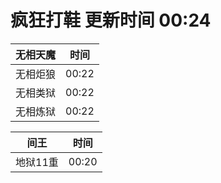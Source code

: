 # 疯狂打鞋 更新时间 00:24

| 无相天魔   | 时间    |
|--------|-------|
| 无相炬狼 | 00:22 |
| 无相类狱 | 00:22 |
| 无相炼狱 | 00:22 |

| 间王   | 时间    |
|--------|-------|
| 地狱11重 | 00:20 |